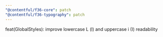 ```yaml
---
"@contentful/f36-core": patch
"@contentful/f36-typography": patch
---
```


feat(GlobalStyles): improve lowercase L (l) and uppercase i (I) readability
